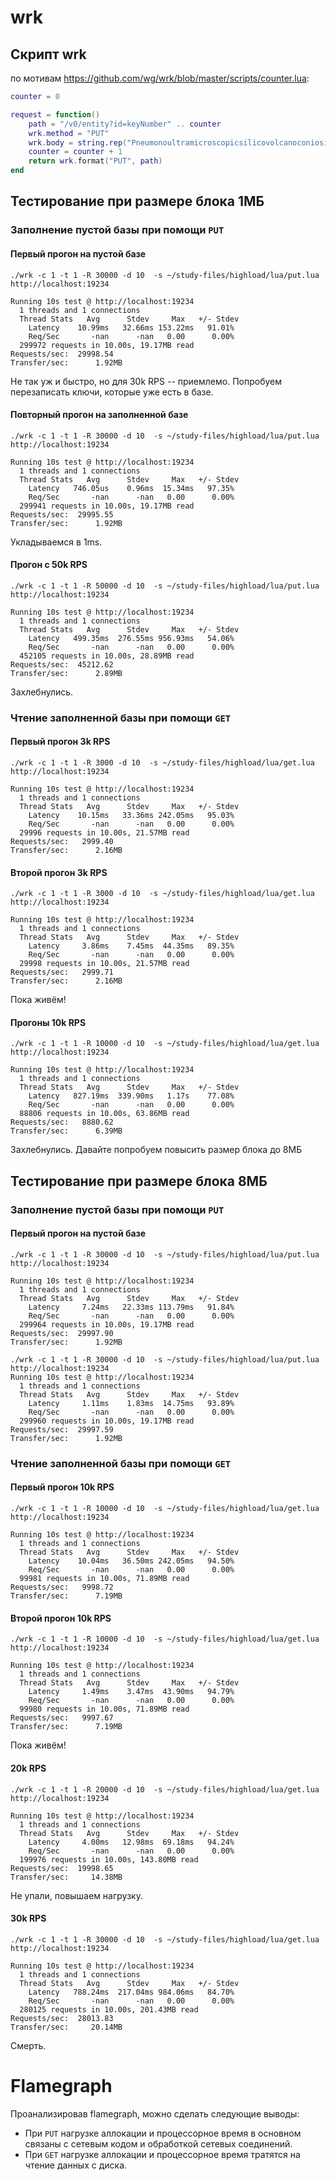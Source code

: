 # wrk

## Скрипт wrk
по мотивам https://github.com/wg/wrk/blob/master/scripts/counter.lua:
```lua
counter = 0

request = function()
    path = "/v0/entity?id=keyNumber" .. counter
    wrk.method = "PUT"
    wrk.body = string.rep("Pneumonoultramicroscopicsilicovolcanoconiosis!", 15)
    counter = counter + 1
    return wrk.format("PUT", path)
end
```

## Тестирование при размере блока 1МБ
### Заполнение пустой базы при помощи `PUT`
#### Первый прогон на пустой базе
```text
./wrk -c 1 -t 1 -R 30000 -d 10  -s ~/study-files/highload/lua/put.lua http://localhost:19234

Running 10s test @ http://localhost:19234
  1 threads and 1 connections
  Thread Stats   Avg      Stdev     Max   +/- Stdev
    Latency    10.99ms   32.66ms 153.22ms   91.01%
    Req/Sec       -nan      -nan   0.00      0.00%
  299972 requests in 10.00s, 19.17MB read
Requests/sec:  29998.54
Transfer/sec:      1.92MB
```

Не так уж и быстро, но для 30k RPS -- приемлемо. Попробуем перезаписать ключи, которые уже есть в базе.

#### Повторный прогон на заполненной базе
```text
./wrk -c 1 -t 1 -R 30000 -d 10  -s ~/study-files/highload/lua/put.lua http://localhost:19234

Running 10s test @ http://localhost:19234
  1 threads and 1 connections
  Thread Stats   Avg      Stdev     Max   +/- Stdev
    Latency   746.05us    0.96ms  15.34ms   97.35%
    Req/Sec       -nan      -nan   0.00      0.00%
  299941 requests in 10.00s, 19.17MB read
Requests/sec:  29995.55
Transfer/sec:      1.92MB
```

Укладываемся в 1ms.

#### Прогон с 50k RPS
```text
./wrk -c 1 -t 1 -R 50000 -d 10  -s ~/study-files/highload/lua/put.lua http://localhost:19234

Running 10s test @ http://localhost:19234
  1 threads and 1 connections
  Thread Stats   Avg      Stdev     Max   +/- Stdev
    Latency   499.35ms  276.55ms 956.93ms   54.06%
    Req/Sec       -nan      -nan   0.00      0.00%
  452105 requests in 10.00s, 28.89MB read
Requests/sec:  45212.62
Transfer/sec:      2.89MB
```
Захлебнулись.

### Чтение заполненной базы при помощи `GET`

#### Первый прогон 3k RPS
```text
./wrk -c 1 -t 1 -R 3000 -d 10  -s ~/study-files/highload/lua/get.lua http://localhost:19234

Running 10s test @ http://localhost:19234
  1 threads and 1 connections
  Thread Stats   Avg      Stdev     Max   +/- Stdev
    Latency    10.15ms   33.36ms 242.05ms   95.03%
    Req/Sec       -nan      -nan   0.00      0.00%
  29996 requests in 10.00s, 21.57MB read
Requests/sec:   2999.40
Transfer/sec:      2.16MB
```

#### Второй прогон 3k RPS

```text
./wrk -c 1 -t 1 -R 3000 -d 10  -s ~/study-files/highload/lua/get.lua http://localhost:19234

Running 10s test @ http://localhost:19234
  1 threads and 1 connections
  Thread Stats   Avg      Stdev     Max   +/- Stdev
    Latency     3.86ms    7.45ms  44.35ms   89.35%
    Req/Sec       -nan      -nan   0.00      0.00%
  29998 requests in 10.00s, 21.57MB read
Requests/sec:   2999.71
Transfer/sec:      2.16MB
```

Пока живём!

#### Прогоны 10k RPS

```text
./wrk -c 1 -t 1 -R 10000 -d 10  -s ~/study-files/highload/lua/get.lua http://localhost:19234

Running 10s test @ http://localhost:19234
  1 threads and 1 connections
  Thread Stats   Avg      Stdev     Max   +/- Stdev
    Latency   827.19ms  339.90ms   1.17s    77.08%
    Req/Sec       -nan      -nan   0.00      0.00%
  88806 requests in 10.00s, 63.86MB read
Requests/sec:   8880.62
Transfer/sec:      6.39MB
```

Захлебнулись. Давайте попробуем повысить размер блока до 8МБ

## Тестирование при размере блока 8МБ
### Заполнение пустой базы при помощи `PUT`
#### Первый прогон на пустой базе
```text
./wrk -c 1 -t 1 -R 30000 -d 10  -s ~/study-files/highload/lua/put.lua http://localhost:19234

Running 10s test @ http://localhost:19234
  1 threads and 1 connections
  Thread Stats   Avg      Stdev     Max   +/- Stdev
    Latency     7.24ms   22.33ms 113.79ms   91.84%
    Req/Sec       -nan      -nan   0.00      0.00%
  299964 requests in 10.00s, 19.17MB read
Requests/sec:  29997.90
Transfer/sec:      1.92MB
```

```text
./wrk -c 1 -t 1 -R 30000 -d 10  -s ~/study-files/highload/lua/put.lua http://localhost:19234
Running 10s test @ http://localhost:19234
  1 threads and 1 connections
  Thread Stats   Avg      Stdev     Max   +/- Stdev
    Latency     1.11ms    1.83ms  14.75ms   93.89%
    Req/Sec       -nan      -nan   0.00      0.00%
  299960 requests in 10.00s, 19.17MB read
Requests/sec:  29997.59
Transfer/sec:      1.92MB
```
### Чтение заполненной базы при помощи `GET`

#### Первый прогон 10k RPS
```text
./wrk -c 1 -t 1 -R 10000 -d 10  -s ~/study-files/highload/lua/get.lua http://localhost:19234

Running 10s test @ http://localhost:19234
  1 threads and 1 connections
  Thread Stats   Avg      Stdev     Max   +/- Stdev
    Latency    10.04ms   36.50ms 242.05ms   94.50%
    Req/Sec       -nan      -nan   0.00      0.00%
  99981 requests in 10.00s, 71.89MB read
Requests/sec:   9998.72
Transfer/sec:      7.19MB
```

#### Второй прогон 10k RPS

```text
./wrk -c 1 -t 1 -R 10000 -d 10  -s ~/study-files/highload/lua/get.lua http://localhost:19234

Running 10s test @ http://localhost:19234
  1 threads and 1 connections
  Thread Stats   Avg      Stdev     Max   +/- Stdev
    Latency     1.49ms    3.47ms  43.90ms   94.79%
    Req/Sec       -nan      -nan   0.00      0.00%
  99980 requests in 10.00s, 71.89MB read
Requests/sec:   9997.67
Transfer/sec:      7.19MB
```

Пока живём!

#### 20k RPS
```text
./wrk -c 1 -t 1 -R 20000 -d 10  -s ~/study-files/highload/lua/get.lua http://localhost:19234

Running 10s test @ http://localhost:19234
  1 threads and 1 connections
  Thread Stats   Avg      Stdev     Max   +/- Stdev
    Latency     4.00ms   12.98ms  69.18ms   94.24%
    Req/Sec       -nan      -nan   0.00      0.00%
  199976 requests in 10.00s, 143.80MB read
Requests/sec:  19998.65
Transfer/sec:     14.38MB
```
Не упали, повышаем нагрузку.
#### 30k RPS
```text
./wrk -c 1 -t 1 -R 30000 -d 10  -s ~/study-files/highload/lua/get.lua http://localhost:19234

Running 10s test @ http://localhost:19234
  1 threads and 1 connections
  Thread Stats   Avg      Stdev     Max   +/- Stdev
    Latency   788.24ms  217.04ms 984.06ms   84.70%
    Req/Sec       -nan      -nan   0.00      0.00%
  280125 requests in 10.00s, 201.43MB read
Requests/sec:  28013.83
Transfer/sec:     20.14MB
```
Смерть.

# Flamegraph

Проанализировав flamegraph, можно сделать следующие выводы:

* При `PUT` нагрузке аллокации и процессорное время в основном связаны с сетевым кодом и обработкой сетевых соединений.
* При `GET` нагрузке аллокации и процессорное время тратятся на чтение данных с диска.